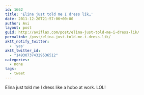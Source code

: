 ```yaml
---
id: 1662
title: 'Elina just told me I dress lik…'
date: 2011-12-20T21:57:06+00:00
author: Avi
layout: post
guid: http://aviflax.com/post/elina-just-told-me-i-dress-lik/
permalink: /post/elina-just-told-me-i-dress-lik/
aktt_notify_twitter:
  - 'yes'
aktt_twitter_id:
  - "149307374329536512"
categories:
  - none
tags:
  - tweet
---
```

Elina just told me I dress like a hobo at work. LOL!